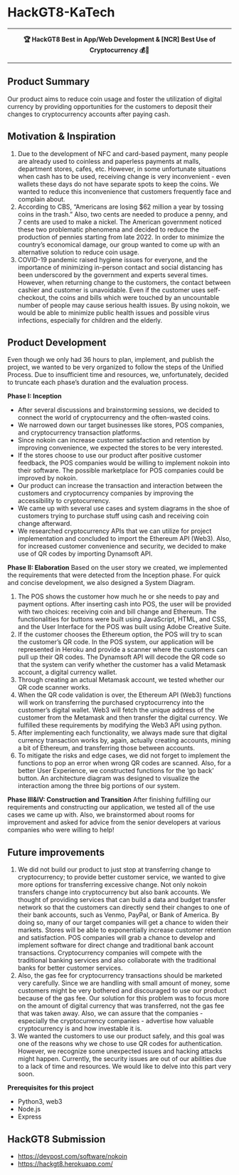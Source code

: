 # HackGT8-KaTech
---

<p align="center"><b> 🏆 HackGT8 Best in App/Web Development & [NCR] Best Use of Cryptocurrency 💰🔑 </b></p>

---

## Product Summary
Our product aims to reduce coin usage and foster the utilization of digital currency by providing opportunities for the customers to deposit their changes to cryptocurrency accounts after paying cash.

## Motivation & Inspiration
1. Due to the development of NFC and card-based payment, many people are already used to coinless and paperless payments at malls, department stores, cafes, etc. However, in some unfortunate situations when cash has to be used, receiving change is very inconvenient - even wallets these days do not have separate spots to keep the coins. We wanted to reduce this inconvenience that customers frequently face and complain about. 
2. According to CBS, “Americans are losing $62 million a year by tossing coins in the trash.” Also, two cents are needed to produce a penny, and 7 cents are used to make a nickel. The American government noticed these two problematic phenomena and decided to reduce the production of pennies starting from late 2022. In order to minimize the country’s economical damage, our group wanted to come up with an alternative solution to reduce coin usage.
3. COVID-19 pandemic raised hygiene issues for everyone, and the importance of minimizing in-person contact and social distancing has been underscored by the government and experts several times. However, when returning change to the customers, the contact between cashier and customer is unavoidable. Even if the customer uses self-checkout, the coins and bills which were touched by an uncountable number of people may cause serious health issues. By using nokoin, we would be able to minimize public health issues and possible virus infections, especially for children and the elderly. 

## Product Development
Even though we only had 36 hours to plan, implement, and publish the project, we wanted to be very organized to follow the steps of the Unified Process. Due to insufficient time and resources, we, unfortunately, decided to truncate each phase’s duration and the evaluation process.

**Phase I: Inception**
- After several discussions and brainstorming sessions, we decided to connect the world of cryptocurrency and the often-wasted coins.
- We narrowed down our target businesses like stores, POS companies, and cryptocurrency transaction platforms. 
- Since nokoin can increase customer satisfaction and retention by improving convenience, we expected the stores to be very interested.
- If the stores choose to use our product after positive customer feedback, the POS companies would be willing to implement nokoin into their software. The possible marketplace for POS companies could be improved by nokoin.
- Our product can increase the transaction and interaction between the customers and cryptocurrency companies by improving the accessibility to cryptocurrency. 
- We came up with several use cases and system diagrams in the shoe of customers trying to purchase stuff using cash and receiving coin change afterward.
- We researched cryptocurrency APIs that we can utilize for project implementation and concluded to import the Ethereum API (Web3). Also, for increased customer convenience and security, we decided to make use of QR codes by importing Dynamsoft API.

**Phase II: Elaboration**
Based on the user story we created, we implemented the requirements that were detected from the Inception phase. For quick and concise development, we also designed a System Diagram.

1. The POS shows the customer how much he or she needs to pay and payment options. After inserting cash into POS, the user will be provided with two choices: receiving coin and bill change and Ethereum. The functionalities for buttons were built using JavaScript, HTML, and CSS, and the User Interface for the POS was built using Adobe Creative Suite.
2. If the customer chooses the Ethereum option, the POS will try to scan the customer’s QR code. In the POS system, our application will be represented in Heroku and provide a scanner where the customers can pull up their QR codes. The Dynamsoft API will decode the QR code so that the system can verify whether the customer has a valid Metamask account, a digital currency wallet. 
3. Through creating an actual Metamask account, we tested whether our QR code scanner works. 
4. When the QR code validation is over, the Ethereum API (Web3) functions will work on transferring the purchased cryptocurrency into the customer’s digital wallet. Web3 will fetch the unique address of the customer from the Metamask and then transfer the digital currency. We fulfilled these requirements by modifying the Web3 API using python.
5. After implementing each functionality, we always made sure that digital currency transaction works by, again, actually creating accounts, mining a bit of Ethereum, and transferring those between accounts. 
6. To mitigate the risks and edge cases, we did not forget to implement the functions to pop an error when wrong QR codes are scanned. Also, for a better User Experience, we constructed functions for the ‘go back’ button. An architecture diagram was designed to visualize the interaction among the three big portions of our system.

**Phase III&IV: Construction and Transition**
After finishing fulfilling our requirements and constructing our application, we tested all of the use cases we came up with. Also, we brainstormed about rooms for improvement and asked for advice from the senior developers at various companies who were willing to help!

## Future improvements
1. We did not build our product to just stop at transferring change to cryptocurrency; to provide better customer service, we wanted to give more options for transferring excessive change. Not only nokoin transfers change into cryptocurrency but also bank accounts. We thought of providing services that can build a data and budget transfer network so that the customers can directly send their changes to one of their bank accounts, such as Venmo, PayPal, or Bank of America. By doing so, many of our target companies will get a chance to widen their markets. Stores will be able to exponentially increase customer retention and satisfaction. POS companies will grab a chance to develop and implement software for direct change and traditional bank account transactions. Cryptocurrency companies will compete with the traditional banking services and also collaborate with the traditional banks for better customer services.
2. Also, the gas fee for cryptocurrency transactions should be marketed very carefully. Since we are handling with small amount of money, some customers might be very bothered and discouraged to use our product because of the gas fee. Our solution for this problem was to focus more on the amount of digital currency that was transferred, not the gas fee that was taken away. Also, we can assure that the companies - especially the cryptocurrency companies - advertise how valuable cryptocurrency is and how investable it is.
3. We wanted the customers to use our product safely, and this goal was one of the reasons why we chose to use QR codes for authentication. However, we recognize some unexpected issues and hacking attacks might happen. Currently, the security issues are out of our abilities due to a lack of time and resources. We would like to delve into this part very soon.

**Prerequisites for this project**
- Python3, web3
- Node.js
- Express

## HackGT8 Submission
- https://devpost.com/software/nokoin
- https://hackgt8.herokuapp.com/
